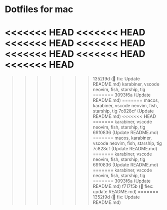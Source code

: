# Dotfiles for mac
<<<<<<< HEAD
<<<<<<< HEAD
<<<<<<< HEAD
<<<<<<< HEAD
<<<<<<< HEAD
<<<<<<< HEAD
<<<<<<< HEAD
=======
>>>>>>> 1352f9d (🐞 fix: Update README.md)
karabiner, vscode neovim, fish, starship, tig
=======
>>>>>>> 3093f6a (Update README.md)
=======
macos, karabiner, vscode neovim, fish, starship, tig
>>>>>>> 7c828cf (Update README.md)
<<<<<<< HEAD
=======
karabiner, vscode neovim, fish, starship, tig
>>>>>>> 69f0836 (Update README.md)
=======
macos, karabiner, vscode neovim, fish, starship, tig
>>>>>>> 7c828cf (Update README.md)
=======
karabiner, vscode neovim, fish, starship, tig
>>>>>>> 69f0836 (Update README.md)
=======
karabiner, vscode neovim, fish, starship, tig
=======
>>>>>>> 3093f6a (Update README.md)
>>>>>>> f717f5b (🐞 fiex: update README.md)
=======
>>>>>>> 1352f9d (🐞 fix: Update README.md)
